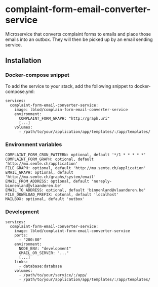 # complaint-form-email-converter-service

Microservice that converts complaint forms to emails and place those emails into
an outbox. They will then be picked up by an email sending service.

## Installation

### Docker-compose snippet

To add the service to your stack, add the following snippet to docker-compose.yml:

```
services:
  complaint-form-email-converter-service:
    image: lblod/complain-form-email-converter-service
    environment:
      COMPLAINT_FORM_GRAPH: "http://graph.uri"
      [...]
    volumes:
      - /path/to/your/application/app/templates/:/app/templates/
```

### Environment variables

```
COMPLAINT_FORM_CRON_PATTERN: optional, default '*/1 * * * * *'
COMPLAINT_FORM_GRAPH: optional, default 'http://mu.semte.ch/application'
FILE_GRAPH: optional, default 'http://mu.semte.ch/application'
EMAIL_GRAPH: optional, default 'http://mu.semte.ch/graphs/system/email'
EMAIL_FROM_ADDRESS: optional, default 'noreply-binnenland@vlaanderen.be'
EMAIL_TO_ADDRESS: optional, default 'binnenland@vlaanderen.be'
FILE_DOWNLOAD_PREFIX: optonal, default 'localhost'
MAILBOX: optional, default 'outbox'
```

### Development

```
services:
  complaint-form-email-converter-service:
    image: lblod/complaint-form-email-converter-service
    ports:
      - "200:80"
    environment:
      NODE_ENV: "development"
      GMAIL_OR_SERVER: "..."
      [...]
    links:
      - database:database
    volumes:
      - /path/to/your/service/:/app/
      - /path/to/your/application/app/templates/:/app/templates/
```
